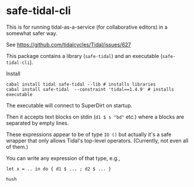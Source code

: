 # safe-tidal-cli

This is for running tidal-as-a-service (for collaborative editors)
in a somewhat safer way.

See https://github.com/tidalcycles/Tidal/issues/627 

This package contains a library (`safe-tidal`) and an executable (`safe-tidal-cli`).

Install
```
cabal install tidal safe-tidal --lib # installs libraries
cabal install safe-tidal  --constraint 'tidal==1.4.9' # installs executable
```

The executable will connect to SuperDirt on startup.

Then it accepts text blocks on stdin  (`d1 $ s "bd"` etc.)
where a blocks are separated by empty lines.

These expressions appear to be of type `IO ()`
but actually it's a safe wrapper
that only allows Tidal's top-level operators.
(Currently, not even all of them.)

You can write any expression of that type, e.g., 
```
let x = .. in do { d1 $ ... ; d2 $ ... }

hush
```

